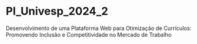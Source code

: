 # PI_Univesp_2024_2
Desenvolvimento de uma Plataforma Web para Otimização de Currículos: Promovendo Inclusão e Competitividade no Mercado de Trabalho